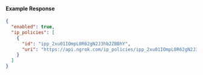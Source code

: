 <!-- Code generated for API Clients. DO NOT EDIT. -->

#### Example Response

```json
{
  "enabled": true,
  "ip_policies": [
    {
      "id": "ipp_2xu01IOmpL0R62gN2J3hb2ZBBhY",
      "uri": "https://api.ngrok.com/ip_policies/ipp_2xu01IOmpL0R62gN2J3hb2ZBBhY"
    }
  ]
}
```
